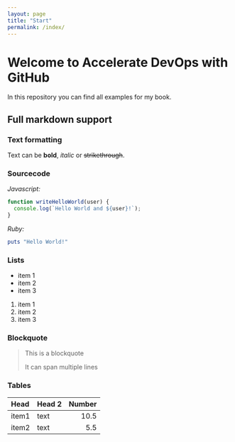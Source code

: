 ```yaml
---
layout: page
title: "Start"
permalink: /index/
---
```


# Welcome to Accelerate DevOps with GitHub

In this repository you can find all examples for my book.

## Full markdown support

### Text formatting

Text can be **bold**, _italic_ or ~~strikethrough~~.

### Sourcecode

_Javascript:_
```js
function writeHelloWorld(user) {
  console.log(`Hello World and ${user}!`);
}
```

_Ruby:_
```ruby
puts "Hello World!"
```

### Lists

* item 1
* item 2
* item 3

1. item 1
2. item 2
3. item 3

### Blockquote

> This is a blockquote
>
> It can span multiple lines

### Tables

| Head   | Head 2 | Number |
|:-------|:-------|-------:|
|item1   | text   |    10.5|
|item2   | text   |     5.5|
